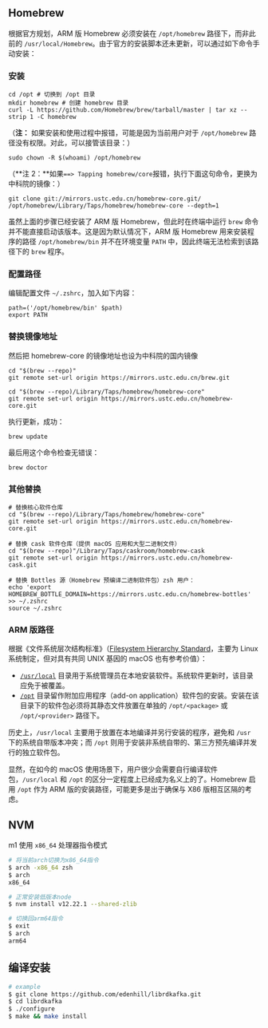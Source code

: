 ## Homebrew

根据官方规划，ARM 版 Homebrew 必须安装在 `/opt/homebrew` 路径下，而非此前的 `/usr/local/Homebrew`。由于官方的安装脚本还未更新，可以通过如下命令手动安装：

### 安装

```shell
cd /opt # 切换到 /opt 目录
mkdir homebrew # 创建 homebrew 目录
curl -L https://github.com/Homebrew/brew/tarball/master | tar xz --strip 1 -C homebrew
```

（**注：** 如果安装和使用过程中报错，可能是因为当前用户对于 `/opt/homebrew` 路径没有权限。对此，可以接管该目录：）

```shell
sudo chown -R $(whoami) /opt/homebrew
```

（**注 2：**如果`==> Tapping homebrew/core`报错，执行下面这句命令，更换为中科院的镜像：）

```shell
git clone git://mirrors.ustc.edu.cn/homebrew-core.git/ /opt/homebrew/Library/Taps/homebrew/homebrew-core --depth=1
```

虽然上面的步骤已经安装了 ARM 版 Homebrew，但此时在终端中运行 `brew` 命令并不能直接启动该版本。这是因为默认情况下，ARM 版 Homebrew 用来安装程序的路径 `/opt/homebrew/bin` 并不在环境变量 `PATH` 中，因此终端无法检索到该路径下的 `brew` 程序。

### 配置路径

编辑配置文件 `~/.zshrc`，加入如下内容：

```shell
path=('/opt/homebrew/bin' $path)
export PATH
```

### 替换镜像地址

然后把 homebrew-core 的镜像地址也设为中科院的国内镜像

```shell
cd "$(brew --repo)"
git remote set-url origin https://mirrors.ustc.edu.cn/brew.git

cd "$(brew --repo)/Library/Taps/homebrew/homebrew-core"
git remote set-url origin https://mirrors.ustc.edu.cn/homebrew-core.git
```

执行更新，成功：

```shell
brew update
```

最后用这个命令检查无错误：

```shell
brew doctor
```

### 其他替换

```shell
# 替换核心软件仓库
cd "$(brew --repo)/Library/Taps/homebrew/homebrew-core"
git remote set-url origin https://mirrors.ustc.edu.cn/homebrew-core.git

# 替换 cask 软件仓库（提供 macOS 应用和大型二进制文件）
cd "$(brew --repo)"/Library/Taps/caskroom/homebrew-cask
git remote set-url origin https://mirrors.ustc.edu.cn/homebrew-cask.git

# 替换 Bottles 源（Homebrew 预编译二进制软件包）zsh 用户：
echo 'export HOMEBREW_BOTTLE_DOMAIN=https://mirrors.ustc.edu.cn/homebrew-bottles' >> ~/.zshrc
source ~/.zshrc
```

### ARM 版路径

根据《文件系统层次结构标准》（[Filesystem Hierarchy Standard](https://refspecs.linuxfoundation.org/FHS_3.0/fhs/index.html)，主要为 Linux 系统制定，但对具有共同 UNIX 基因的 macOS 也有参考价值）：

- [`/usr/local`](https://refspecs.linuxfoundation.org/FHS_3.0/fhs/ch04s09.html) 目录用于系统管理员在本地安装软件。系统软件更新时，该目录应免于被覆盖。
- [`/opt`](https://refspecs.linuxfoundation.org/FHS_3.0/fhs/ch03s13.html) 目录留作附加应用程序（add-on application）软件包的安装。安装在该目录下的软件包必须将其静态文件放置在单独的 `/opt/<package>` 或 `/opt/<provider>` 路径下。

历史上，`/usr/local` 主要用于放置在本地编译并另行安装的程序，避免和 `/usr` 下的系统自带版本冲突；而 `/opt` 则用于安装非系统自带的、第三方预先编译并发行的独立软件包。

显然，在如今的 macOS 使用场景下，用户很少会需要自行编译软件包，`/usr/local` 和 `/opt` 的区分一定程度上已经成为名义上的了。Homebrew 启用 `/opt` 作为 ARM 版的安装路径，可能更多是出于确保与 X86 版相互区隔的考虑。

## NVM

m1 使用 `x86_64` 处理器指令模式

```sh
# 将当前arch切换为x86_64指令
$ arch -x86_64 zsh
$ arch
x86_64

# 正常安装低版本node
$ nvm install v12.22.1 --shared-zlib

# 切换回arm64指令
$ exit
$ arch
arm64
```

## 编译安装

```sh
# example
$ git clone https://github.com/edenhill/librdkafka.git
$ cd librdkafka
$ ./configure
$ make && make install
```
